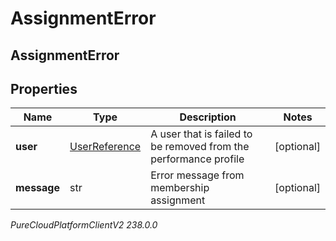 # AssignmentError

## AssignmentError

## Properties

|Name | Type | Description | Notes|
|------------ | ------------- | ------------- | -------------|
| **user** | [UserReference](UserReference) | A user that is failed to be removed from the performance profile | [optional] |
| **message** | str | Error message from membership assignment | [optional] |



_PureCloudPlatformClientV2 238.0.0_
